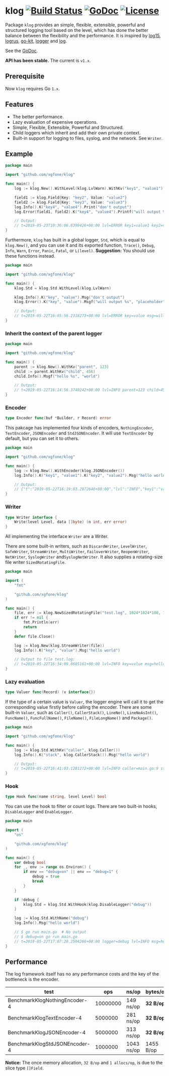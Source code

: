 # klog [![Build Status](https://travis-ci.org/xgfone/klog.svg?branch=master)](https://travis-ci.org/xgfone/klog) [![GoDoc](https://godoc.org/github.com/xgfone/klog?status.svg)](http://godoc.org/github.com/xgfone/klog) [![License](https://img.shields.io/badge/License-Apache%202.0-blue.svg?style=flat-square)](https://raw.githubusercontent.com/xgfone/klog/master/LICENSE)

Package `klog` provides an simple, flexible, extensible, powerful and structured logging tool based on the level, which has done the better balance between the flexibility and the performance. It is inspired by [log15](https://github.com/inconshreveable/log15), [logrus](https://github.com/sirupsen/logrus), [go-kit](https://github.com/go-kit/kit), [logger](https://github.com/xgfone/logger) and [log](https://github.com/go-playground/log).

See the [GoDoc](https://godoc.org/github.com/xgfone/klog).

**API has been stable.** The current is `v1.x`.


## Prerequisite

Now `klog` requires Go `1.x`.


## Features

- The better performance.
- Lazy evaluation of expensive operations.
- Simple, Flexible, Extensible, Powerful and Structured.
- Child loggers which inherit and add their own private context.
- Built-in support for logging to files, syslog, and the network. See `Writer`.


## Example

```go
package main

import "github.com/xgfone/klog"

func main() {
	log := klog.New().WithLevel(klog.LvlWarn).WithKv("key1", "value1")

	field1 := klog.Field{Key: "key2", Value: "value2"}
	field2 := klog.Field{Key: "key3", Value: "value3"}
	log.Info().K("key4", "value4").Print("don't output")
	log.Error(field1, field2).K("key4", "value4").Printf("will output %s", "placeholder")

	// Output:
	// t=2019-05-23T10:36:06.8399426+08:00 lvl=ERROR key1=value1 key2=value2 key3=value3 key4=value4 msg=will output placeholder
}
```

Furthermore, `klog` has built in a global logger, `Std`, which is equal to `klog.New()`, and you can use it and its exported function, `Trace()`, `Debug`, `Info`, `Warn`, `Error`, `Panic`, `Fatal`, or `L(level)`. **Suggestion:** You should use these functions instead.

```go
package main

import "github.com/xgfone/klog"

func main() {
	klog.Std = klog.Std.WithLevel(klog.LvlWarn)

	klog.Info().K("key", "value").Msg("don't output")
	klog.Error().K("key", "value").Msgf("will output %s", "placeholder")

	// Output:
	// t=2019-05-22T16:05:56.2318273+08:00 lvl=ERROR key=value msg=will output placeholder
}
```

### Inherit the context of the parent logger

```go
package main

import "github.com/xgfone/klog"

func main() {
	parent := klog.New().WithKv("parent", 123)
	child := parent.WithKv("child", 456)
	child.Info().Msgf("hello %s", "world")

	// Output:
	// t=2019-05-22T16:14:56.3740242+08:00 lvl=INFO parent=123 child=456 msg=hello world
}
```

### Encoder

```go
type Encoder func(buf *Builder, r Record) error
```

This pakcage has implemented four kinds of encoders, `NothingEncoder`, `TextEncoder`, `JSONEncoder` and `StdJSONEncoder`. It will use `TextEncoder` by default, but you can set it to others.

```go
package main

import "github.com/xgfone/klog"

func main() {
	log := klog.New().WithEncoder(klog.JSONEncoder())
	log.Info().K("key1", "value1").K("key2", "value2").Msg("hello world")

	// Output:
	// {"t":"2019-05-22T16:19:03.2972646+08:00","lvl":"INFO","key1":"value1","key2":"value2","msg":"hello world"}
}
```

### Writer

```go
type Writer interface {
	Write(level Level, data []byte) (n int, err error)
}
```

All implementing the interface `Writer` are a Writer.

There are some built-in writers, such as `DiscardWriter`, `LevelWriter`, `SafeWriter`, `StreamWriter`, `MultiWriter`, `FailoverWriter`, `ReopenWriter`, `NetWriter`, `SyslogWriter` and`SyslogNetWriter`. It also supplies a rotating-size file writer `SizedRotatingFile`.

```go
package main

import (
	"fmt"

	"github.com/xgfone/klog"
)

func main() {
	file, err := klog.NewSizedRotatingFile("test.log", 1024*1024*100, 100)
	if err != nil {
		fmt.Println(err)
		return
	}
	defer file.Close()

	log := klog.New(klog.StreamWriter(file))
	log.Info().K("key", "value").Msg("hello world")

	// Output to file test.log:
	// t=2019-05-22T16:34:09.0685161+08:00 lvl=INFO key=value msg=hello world
}
```


### Lazy evaluation

```go
type Valuer func(Record) (v interface{})
```

If the type of a certain value is `Valuer`, the logger engine will call it to get the corresponding value firstly before calling the encoder. There are some built-in `Valuer`, such as `Caller()`, `CallerStack()`, `LineNo()`, `LineNoAsInt()`, `FuncName()`, `FuncFullName()`, `FileName()`, `FileLongName()` and `Package()`.


```go
package main

import "github.com/xgfone/klog"

func main() {
	log := klog.Std.WithKv("caller", klog.Caller())
	log.Info().K("stack", klog.CallerStack()).Msg("hello world")

	// Output:
	// t=2019-05-22T16:41:03.1281272+08:00 lvl=INFO caller=main.go:9 stack=[main.go:9] msg=hello world
}
```

### Hook

```go
type Hook func(name string, level Level) bool
```

You can use the hook to filter or count logs. There are two built-in hooks, `DisableLogger` and `EnableLogger`.

```go
package main

import (
	"os"

	"github.com/xgfone/klog"
)

func main() {
	var debug bool
	for _, env := range os.Environ() {
		if env == "debug=on" || env == "debug=1" {
			debug = true
			break
		}
	}

	if !debug {
		klog.Std = klog.Std.WithHook(klog.DisableLogger("debug"))
	}

	log := klog.Std.WithName("debug")
	log.Info().Msg("hello world")

	// $ go run main.go  # No output
	// $ debug=on go run main.go
	// t=2019-05-22T17:07:20.2504266+08:00 logger=debug lvl=INFO msg=hello world
}
```

## Performance

The log framework itself has no any performance costs and the key of the bottleneck is the encoder.

|  test   | ops | ns/op | bytes/op | allocs/op
|---------|-----|-------|----------|-----------
|BenchmarkKlogNothingEncoder-4     | 10000000  |  149 ns/op | **32 B/op** |  **1 allocs/op**
|BenchmarkKlogTextEncoder-4        |  5000000  |  281 ns/op | **32 B/op** |  **1 allocs/op**
|BenchmarkKlogJSONEncoder-4        |  5000000  |  313 ns/op | **32 B/op** |  **1 allocs/op**
|BenchmarkKlogStdJSONEncoder-4     |  1000000  | 1043 ns/op | 1455 B/op   | 22 allocs/op

**Notice:** The once memory allocation, `32 B/op` and `1 allocs/op`, is due to the slice type `[]Field`.
